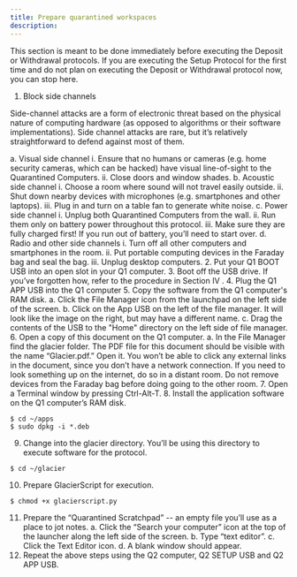 ```yaml
---
title: Prepare quarantined workspaces
description:
---
```


This section is meant to be done immediately before executing the Deposit or
Withdrawal protocols. If you are executing the Setup Protocol for the
first time and do not plan on executing the Deposit or Withdrawal protocol now, you can stop here.

1. Block side channels

  Side-channel attacks are a form of electronic threat based on the physical nature of computing hardware (as opposed to algorithms or their software implementations). Side channel attacks are rare, but it’s relatively straightforward to defend against most of them.

  a. Visual side channel
    i. Ensure that no humans or cameras (e.g. home security cameras,
      which can be hacked) have visual line-of-sight to the Quarantined
      Computers.
    ii. Close doors and window shades.
  b. Acoustic side channel
    i. Choose a room where sound will not travel easily outside.
    ii. Shut down nearby devices with microphones (e.g. smartphones and other laptops).
    iii. Plug in and turn on a table fan to generate white noise.
  c. Power side channel
    i. Unplug both Quarantined Computers from the wall.
    ii. Run them only on battery power throughout this protocol.
    iii. Make sure they are fully charged first! If you run out of battery, you’ll need to start over.
  d. Radio and other side channels
    i. Turn off all other computers and smartphones in the room.
    ii. Put portable computing devices in the Faraday bag and seal the bag.
    iii. Unplug desktop computers.
2. Put your Q1 BOOT USB into an open slot in your Q1 computer.
3. Boot off the USB drive. If you’ve forgotten how, refer to the procedure in Section IV .
4. Plug the Q1 APP USB into the Q1 computer
5. Copy the software from the Q1 computer's RAM disk.
  a. Click the File Manager icon from the launchpad on the left side of the screen.
  b. Click on the App USB on the left of the file manager. It will look like the image on the right, but may have a different name.
  c. Drag the contents of the USB to the "Home" directory on the left side of file manager.
6. Open a copy of this document on the Q1 computer.
  a. In the File Manager find the glacier folder. The PDF file for this document should be visible with the name “Glacier.pdf.” Open it.
  You won’t be able to click any external links in the document, since you don’t have a network connection. If you need to look something up on the internet, do so in a distant room. Do not remove devices from the Faraday bag before doing going to the other room.
7. Open a Terminal window by pressing Ctrl-Alt-T.
8. Install the application software on the Q1 computer’s RAM disk.
  ```
  $ cd ~/apps
  $ sudo dpkg -i *.deb
  ```
9. Change into the glacier directory. You’ll be using this directory to execute software for the protocol.
  ```
  $ cd ~/glacier
  ```
10. Prepare GlacierScript for execution.
  ```
  $ chmod +x glacierscript.py
  ```
11. Prepare the “Quarantined Scratchpad” -- an empty file you’ll use as a place to jot notes.
  a. Click the “Search your computer” icon at the top of the launcher along the left side of the screen.
  b. Type “text editor”.
  c. Click the Text Editor icon.
  d. A blank window should appear.
12. Repeat the above steps using the Q2 computer, Q2 SETUP USB and Q2 APP USB.
